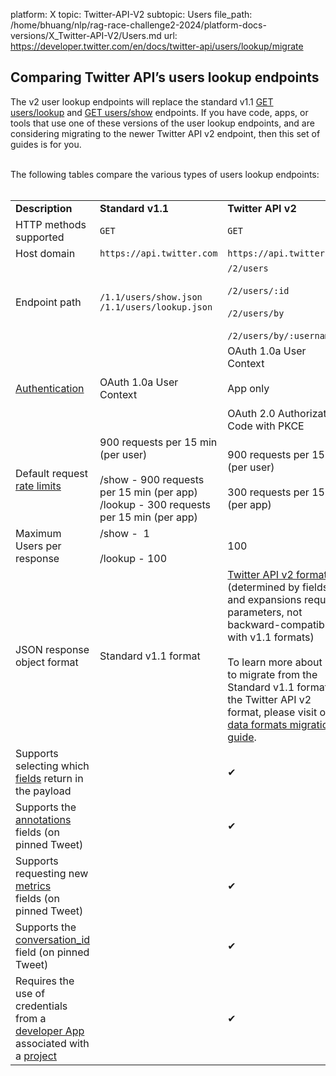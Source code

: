 platform: X
topic: Twitter-API-V2
subtopic: Users
file_path: /home/bhuang/nlp/rag-race-challenge2-2024/platform-docs-versions/X_Twitter-API-V2/Users.md
url: https://developer.twitter.com/en/docs/twitter-api/users/lookup/migrate


## Comparing Twitter API’s users lookup endpoints

The v2 user lookup endpoints will replace the standard v1.1 [GET users/lookup](https://developer.twitter.com/en/docs/twitter-api/v1/accounts-and-users/follow-search-get-users/api-reference/get-users-lookup.html) and [GET users/show](https://developer.twitter.com/en/docs/twitter-api/v1/accounts-and-users/follow-search-get-users/api-reference/get-users-show.html) endpoints. If you have code, apps, or tools that use one of these versions of the user lookup endpoints, and are considering migrating to the newer Twitter API v2 endpoint, then this set of guides is for you.   
 

The following tables compare the various types of users lookup endpoints:  
 

|     |     |     |
| --- | --- | --- |
| **Description** | **Standard v1.1** | **Twitter API v2** |
| HTTP methods supported | `GET` | `GET` |
| Host domain | `https://api.twitter.com` | `https://api.twitter.com` |
| Endpoint path | `/1.1/users/show.json` `/1.1/users/lookup.json` | `/2/users`<br><br>`/2/users/:id`<br><br>`/2/users/by`<br><br>`/2/users/by/:username` |
| [Authentication](https://developer.twitter.com/en/docs/authentication) | OAuth 1.0a User Context | OAuth 1.0a User Context<br><br>App only<br><br>OAuth 2.0 Authorization Code with PKCE |
| Default request [rate limits](https://developer.twitter.com/en/docs/rate-limits) | 900 requests per 15 min (per user)<br><br>/show - 900 requests per 15 min (per app)  <br>/lookup - 300 requests per 15 min (per app) | 900 requests per 15 min (per user)<br><br>300 requests per 15 min (per app) |
| Maximum Users per response | /show -  1<br><br>/lookup - 100 | 100 |
| JSON response object format | Standard v1.1 format | [Twitter API v2 format](https://developer.twitter.com/content/developer-twitter/en/docs/twitter-api/data-dictionary) (determined by fields and expansions request parameters, not backward-compatible with v1.1 formats)<br><br>To learn more about how to migrate from the Standard v1.1 format to the Twitter API v2 format, please visit our [data formats migration guide](https://developer.twitter.com/en/docs/twitter-api/migrate/data-formats). |
| Supports selecting which [fields](https://developer.twitter.com/en/docs/twitter-api/data-dictionary) return in the payload |     | ✔   |
| Supports the [annotations](https://developer.twitter.com/en/docs/twitter-api/annotations) fields (on pinned Tweet) |     | ✔   |
| Supports requesting new [metrics](https://developer.twitter.com/en/docs/twitter-api/metrics) fields (on pinned Tweet) |     | ✔   |
| Supports the [conversation\_id](https://developer.twitter.com/en/docs/twitter-api/conversation-id) field (on pinned Tweet) |     | ✔   |
| Requires the use of credentials from a [developer App](https://developer.twitter.com/en/docs/apps) associated with a [project](https://developer.twitter.com/en/docs/projects) |     | ✔   |